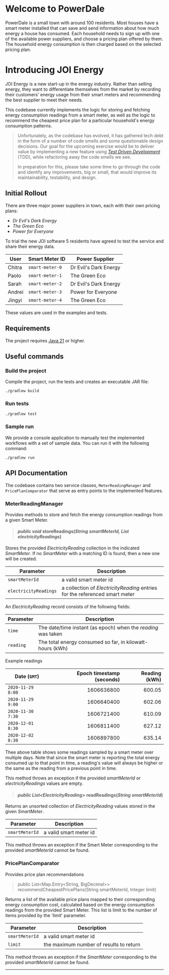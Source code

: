 # Welcome to PowerDale

PowerDale is a small town with around 100 residents. Most houses have a smart meter installed that can save and send
information about how much energy a house has consumed. Each household needs to sign up with one of the available power 
suppliers, and choose a pricing plan offered by them. The household energy consumption is then charged based on the 
selected pricing plan.

# Introducing JOI Energy

JOI Energy is a new start-up in the energy industry. Rather than selling energy, they want to differentiate themselves
from the market by recording their customers' energy usage from their smart meters and recommending the best supplier to
meet their needs.

This codebase currently implements the logic for storing and fetching energy consumption readings from a smart meter, 
as well as the logic to recommend the cheapest price plan for a particular household's energy consumption patterns.

>Unfortunately, as the codebase has evolved, it has gathered tech debt in the form of a number of code smells and some 
questionable design decisions. Our goal for the upcoming exercise would be to deliver value by implementing a new 
feature using _[Test Driven Development](https://martinfowler.com/bliki/TestDrivenDevelopment.html)_ (TDD), while refactoring away the code smells we see. 
> 
>In preparation for this, please take some time to go through the code and identify any improvements, big or small, 
that would improve its maintainability, testability, and design.

## Initial Rollout

There are three major power suppliers in town, each with their own pricing plans:
- _Dr Evil's Dark Energy_
- _The Green Eco_
- _Power for Everyone_

To trial the new JOI software 5 residents have agreed to test the service and share their energy data.

| User   | Smart Meter ID  | Power Supplier        |
|--------|-----------------|-----------------------|
| Chitra | `smart-meter-0` | Dr Evil's Dark Energy |
| Paolo  | `smart-meter-1` | The Green Eco         |
| Sarah  | `smart-meter-2` | Dr Evil's Dark Energy |
| Andrei | `smart-meter-3` | Power for Everyone    |
| Jingyi | `smart-meter-4` | The Green Eco         |

These values are used in the examples and tests.

## Requirements

The project requires [Java 21](https://adoptium.net/) or higher.

## Useful commands

### Build the project

Compile the project, run the tests and creates an executable JAR file:

```console
./gradlew build
```

### Run tests

```console
./gradlew test
```

### Sample run
We provide a console application to manually test the implemented workflows with a set of sample data. 
You can run it with the following command:
```console
./gradlew run
```

## API Documentation

The codebase contains two service classes, `MeterReadingManager` and `PricePlanComparator` that serve as entry points to the implemented features.

### MeterReadingManager
Provides methods to store and fetch the energy consumption readings from a given Smart Meter.

> #### _public void_ storeReadings(_String smartMeterId, List<ElectricityReading> electricityReadings_)
Stores the provided _ElectricityReading_ collection in the indicated _SmartMeter_. If no 
_SmartMeter_ with a matching ID is found, then a new one will be created.

| Parameter             | Description                                                                 |
|-----------------------|-----------------------------------------------------------------------------|
| `smartMeterId`        | a valid smart meter id                                                      |
| `electricityReadings` | a collection of _ElectricityReading_ entries for the referenced smart meter |

An _ElectricityReading_ record consists of the following fields:

| Parameter | Description                                                   |
|-----------|---------------------------------------------------------------|
| `time`    | The date/time instant (as epoch) when the _reading_ was taken |
| `reading` | The total energy consumed so far, in kilowatt-hours (kWh)     |

Example readings

| Date (`GMT`)      | Epoch timestamp (seconds) | Reading (kWh) |
|-------------------|--------------------------:|--------------:|
| `2020-11-29 8:00` |                1606636800 |        600.05 |
| `2020-11-29 9:00` |                1606640400 |        602.06 |
| `2020-11-30 7:30` |                1606721400 |        610.09 |
| `2020-12-01 8:30` |                1606811400 |        627.12 |
| `2020-12-02 8:30` |                1606897800 |        635.14 |

Thee above table shows some readings sampled by a smart meter over multiple days. Note that since the smart 
meter is reporting the total energy consumed up to that point in time, a reading's value will always be higher or the same as 
the reading from a previous point in time.

This method throws an exception if the provided _smartMeterId_ or _electricityReadings_ values are empty.

> #### _public List&lt;ElectricityReading>_ readReadings(_String smartMeterId_)
Returns an unsorted collection of _ElectricityReading_ values stored in the given _SmartMeter_.

| Parameter             | Description                                                                 |
|-----------------------|-----------------------------------------------------------------------------|
| `smartMeterId`        | a valid smart meter id                                                      |

This method throws an exception if the Smart Meter corresponding to the provided _smartMeterId_ cannot be found.


### PricePlanComparator
Provides price plan recommendations

> public List&lt;Map.Entry<String, BigDecimal>> recommendCheapestPricePlans(String smartMeterId, Integer limit)

Returns a list of the available price plans mapped to their corresponding energy consumption cost, calculated 
based on the energy consumption readings from the provided Smart Meter. This list is limit to the number of items 
provided by the 'limit' parameter.

| Parameter      | Description                             |
|----------------|-----------------------------------------|
| `smartMeterId` | a valid smart meter id                  |
| `limit`        | the maximum number of results to return |

This method throws an exception if the _SmartMeter_ corresponding to the provided _smartMeterId_ cannot be found.


---
